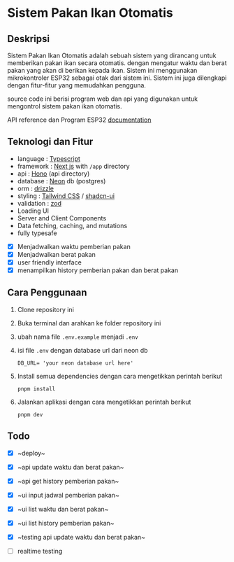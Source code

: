# Sistem Pakan Ikan Otomatis

## Deskripsi

Sistem Pakan Ikan Otomatis adalah sebuah sistem yang dirancang untuk memberikan pakan ikan secara otomatis.
dengan mengatur waktu dan berat pakan yang akan di berikan kepada ikan. Sistem ini menggunakan mikrokontroler
ESP32 sebagai otak dari sistem ini. Sistem ini juga dilengkapi dengan fitur-fitur yang memudahkan pengguna.

source code ini berisi program web dan api yang digunakan untuk mengontrol sistem pakan ikan otomatis.

API reference dan Program ESP32 [documentation](./documentations/docs.md)

## Teknologi dan Fitur
- language : [Typescript](https://www.typescriptlang.org/)
- framework : [Next js](https://nextjs.org/docs) with `/app` directory
- api : [Hono](https://hono.dev/) (api directory)
- database : [Neon](https://neon.tech/docs/introduction) db (postgres)
- orm : [drizzle](https://drizzle.dev/docs)
- styling : [Tailwind CSS](https://tailwindcss.com/) / [shadcn-ui](https://ui.shadcn.com/)
- validation : [zod](https://zod.dev/)
- Loading UI
- Server and Client Components
- Data fetching, caching, and mutations
- fully typesafe 
- [x] Menjadwalkan waktu pemberian pakan
- [x] Menjadwalkan berat pakan
- [x] user friendly interface 
- [x] menampilkan history pemberian pakan dan berat pakan

## Cara Penggunaan
1. Clone repository ini
2. Buka terminal dan arahkan ke folder repository ini
3. ubah nama file `.env.example` menjadi `.env`

4. isi file `.env` dengan database url dari neon db 
    ```
    DB_URL= 'your neon database url here'

    ```
5. Install semua dependencies dengan cara mengetikkan perintah berikut
    ```
    pnpm install
    ```
6. Jalankan aplikasi dengan cara mengetikkan perintah berikut
    ```
    pnpm dev
    ```

## Todo 
- [x] ~deploy~
- [x] ~api update waktu dan berat pakan~
- [x] ~api get history pemberian pakan~
- [x] ~ui input jadwal pemberian pakan~
- [x] ~ui list waktu dan berat pakan~
- [x] ~ui list history pemberian pakan~
- [x] ~testing api update waktu dan berat pakan~
- [ ] realtime testing


